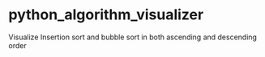# python_algorithm_visualizer
Visualize Insertion sort and bubble sort in both ascending and descending order
